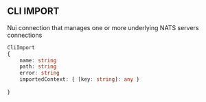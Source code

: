 ## CLI IMPORT

Nui connection  that manages one or more underlying NATS servers connections

```typescript
CliImport
{
    name: string
    path: string
    error: string
    importedContext: { [key: string]: any }
    
}
```

